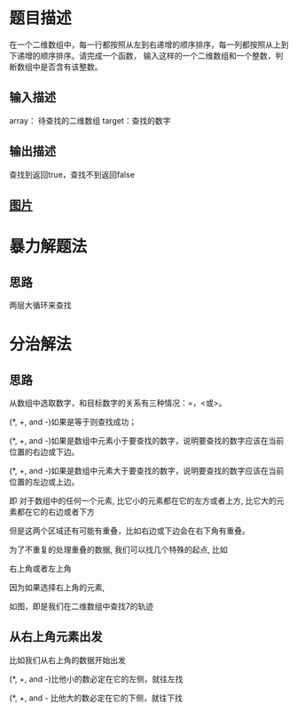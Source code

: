 # 题目描述
  
在一个二维数组中，每一行都按照从左到右递增的顺序排序，每一列都按照从上到下递增的顺序排序。请完成一个函数，
输入这样的一个二维数组和一个整数，判断数组中是否含有该整数。

## 输入描述
   
array： 待查找的二维数组 target：查找的数字

## 输出描述

查找到返回true，查找不到返回false

## [图片](find.jpg)

# 暴力解题法

## 思路

两层大循环来查找

# 分治解法

## 思路

从数组中选取数字，和目标数字的关系有三种情况：=，<或>。

(*, +, and -)如果是等于则查找成功；

(*, +, and -)如果是数组中元素小于要查找的数字，说明要查找的数字应该在当前位置的右边或下边。

(*, +, and -)如果是数组中元素大于要查找的数字，说明要查找的数字应该在当前位置的左边或上边。

即 对于数组中的任何一个元素, 比它小的元素都在它的左方或者上方, 比它大的元素都在它的右边或者下方

但是这两个区域还有可能有重叠，比如右边或下边会在右下角有重叠。

为了不重复的处理重叠的数据, 我们可以找几个特殊的起点, 比如

右上角或者左上角

因为如果选择右上角的元素,

如图，即是我们在二维数组中查找7的轨迹
[](find7.jpg)


## 从右上角元素出发

比如我们从右上角的数据开始出发

(*, +, and -)比他小的数必定在它的左侧，就往左找

(*, +, and - 比他大的数必定在它的下侧，就往下找